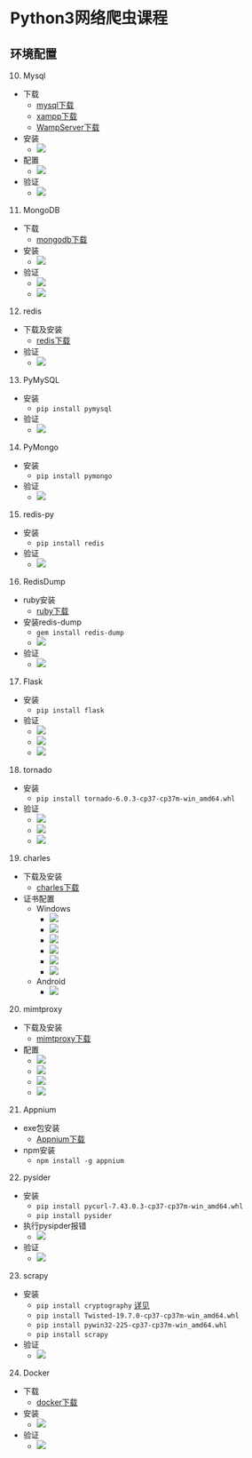# Python3网络爬虫课程
## 环境配置
10. Mysql
  + 下载
      - [mysql下载](https://cdn.mysql.com//Downloads/MySQLInstaller/mysql-installer-community-8.0.17.0.msi)
      - [xampp下载](https://nchc.dl.sourceforge.net/project/xampp/XAMPP%20Windows/7.3.9/xampp-windows-x64-7.3.9-0-VC15-installer.exe)
      - [WampServer下载](https://nchc.dl.sourceforge.net/project/wampserver/WampServer%203/WampServer%203.0.0/wampserver3.1.9_x64.exe)
  + 安装
      - ![](https://raw.githubusercontent.com/mensylisir/PythonWebSpider/master/image/mysql_start.PNG)
  + 配置
      - ![](https://raw.githubusercontent.com/mensylisir/PythonWebSpider/master/image/myql_conf.PNG)
  + 验证
      - ![](https://raw.githubusercontent.com/mensylisir/PythonWebSpider/master/image/mysql_use.PNG)
11. MongoDB
  + 下载
      - [mongodb下载](https://fastdl.mongodb.org/win32/mongodb-win32-x86_64-2012plus-4.2.0-signed.msi)
  + 安装
      - ![](https://raw.githubusercontent.com/mensylisir/PythonWebSpider/master/image/mongo_install.PNG)
  + 验证
      - ![](https://raw.githubusercontent.com/mensylisir/PythonWebSpider/master/image/mongo_start.PNG)
      - ![](https://raw.githubusercontent.com/mensylisir/PythonWebSpider/master/image/mongo_use.PNG)
12. redis
  + 下载及安装
      - [redis下载](https://github-production-release-asset-2e65be.s3.amazonaws.com/3402186/bb1d10fc-3fac-11e6-8dc7-a51af1d6f36f?X-Amz-Algorithm=AWS4-HMAC-SHA256&X-Amz-Credential=AKIAIWNJYAX4CSVEH53A%2F20190928%2Fus-east-1%2Fs3%2Faws4_request&X-Amz-Date=20190928T132324Z&X-Amz-Expires=300&X-Amz-Signature=cf58c295ab8bc720d6eb12920736b319790e55658035ba1d4ab8b58467935f0b&X-Amz-SignedHeaders=host&actor_id=11365685&response-content-disposition=attachment%3B%20filename%3DRedis-x64-3.2.100.msi&response-content-type=application%2Foctet-stream)
  + 验证
      - ![](https://raw.githubusercontent.com/mensylisir/PythonWebSpider/master/image/redis_install_success.PNG)
13. PyMySQL
  + 安装
      - `pip install pymysql`
  + 验证
      - ![](https://raw.githubusercontent.com/mensylisir/PythonWebSpider/master/image/pymysql_success.PNG)
14. PyMongo
  + 安装
      - `pip install pymongo`
  + 验证
      - ![](https://raw.githubusercontent.com/mensylisir/PythonWebSpider/master/image/pymongo_success.PNG)
15. redis-py
  + 安装
      - `pip install redis`
  + 验证
      - ![](https://raw.githubusercontent.com/mensylisir/PythonWebSpider/master/image/redis_success.PNG)
16. RedisDump
  + ruby安装
      - [ruby下载](https://github-production-release-asset-2e65be.s3.amazonaws.com/78153411/f07eb600-d393-11e9-907d-599565a61ecf?X-Amz-Algorithm=AWS4-HMAC-SHA256&X-Amz-Credential=AKIAIWNJYAX4CSVEH53A%2F20190928%2Fus-east-1%2Fs3%2Faws4_request&X-Amz-Date=20190928T072606Z&X-Amz-Expires=300&X-Amz-Signature=cb50e85017bc39)
  + 安装redis-dump
      - `gem install redis-dump`
      - ![](https://raw.githubusercontent.com/mensylisir/PythonWebSpider/master/image/redis-dump_install.PNG)
  + 验证
      - ![](https://raw.githubusercontent.com/mensylisir/PythonWebSpider/master/image/redis_dump_success.PNG)
17. Flask
  + 安装
      - `pip install flask`
  + 验证
      - ![](https://raw.githubusercontent.com/mensylisir/PythonWebSpider/master/image/flask_code.PNG)
      - ![](https://raw.githubusercontent.com/mensylisir/PythonWebSpider/master/image/flask_run.PNG)
      - ![](https://raw.githubusercontent.com/mensylisir/PythonWebSpider/master/image/flask_validate.PNG)
18. tornado
  + 安装
      - `pip install tornado-6.0.3-cp37-cp37m-win_amd64.whl`
  + 验证
      - ![](https://raw.githubusercontent.com/mensylisir/PythonWebSpider/master/image/tornado_code.PNG)
      - ![](https://raw.githubusercontent.com/mensylisir/PythonWebSpider/master/image/tornado_run.PNG)
      - ![](https://raw.githubusercontent.com/mensylisir/PythonWebSpider/master/image/tornado-validate.PNG)
19. charles
  + 下载及安装
      - [charles下载](https://www.charlesproxy.com/assets/release/4.2.8/charles-proxy-4.2.8-win64.msi)
  + 证书配置
      - Windows
        + ![](https://raw.githubusercontent.com/mensylisir/PythonWebSpider/master/image/charles_install_certi1.png)
        + ![](https://raw.githubusercontent.com/mensylisir/PythonWebSpider/master/image/charles_install_certi2.PNG)
        + ![](https://raw.githubusercontent.com/mensylisir/PythonWebSpider/master/image/charles_install_certi3.PNG)
        + ![](https://raw.githubusercontent.com/mensylisir/PythonWebSpider/master/image/charles_install_certi4.PNG)
        + ![](https://raw.githubusercontent.com/mensylisir/PythonWebSpider/master/image/charles_install_certi5PNG.PNG)
        + ![](https://raw.githubusercontent.com/mensylisir/PythonWebSpider/master/image/charles_install_certi6.PNG)
      - Android
        + ![](https://raw.githubusercontent.com/mensylisir/PythonWebSpider/master/image/charles_install_certi7.PNG)
20. mimtproxy
  + 下载及安装
      - [mimtproxy下载](https://snapshots.mitmproxy.org/4.0.4/mitmproxy-4.0.4-windows-installer.exe)
  + 配置
      - ![](https://raw.githubusercontent.com/mensylisir/PythonWebSpider/master/image/mitmproxy_start.PNG)
      - ![](https://raw.githubusercontent.com/mensylisir/PythonWebSpider/master/image/mitmproxy_start2.PNG)
      - ![](https://raw.githubusercontent.com/mensylisir/PythonWebSpider/master/image/mitmproxy_start3.PNG)
      - ![](https://raw.githubusercontent.com/mensylisir/PythonWebSpider/master/image/mitmproxy_start4.PNG)
21. Appnium
  + exe包安装
      - [Appnium下载](https://github.com/appium/appium-desktop/releases/download/v1.13.0/Appium-windows-1.13.0.exe)
  + npm安装
      - `npm install -g appnium`
22. pysider
  + 安装
      - `pip install pycurl‑7.43.0.3‑cp37‑cp37m‑win_amd64.whl`
      - `pip install pysider`
  + 执行pysipder报错
      - ![](https://raw.githubusercontent.com/mensylisir/PythonWebSpider/master/image/pyspider_exception.PNG)
  + 验证
      - ![](https://raw.githubusercontent.com/mensylisir/PythonWebSpider/master/image/pyspider_use.PNG)
23. scrapy
  + 安装
      - `pip install cryptography` [详见](https://cryptography.io/en/latest/installation/)
      - `pip install Twisted-19.7.0-cp37-cp37m-win_amd64.whl`
      - `pip install pywin32-225-cp37-cp37m-win_amd64.whl`
      - `pip install scrapy`
  + 验证
      - ![](https://raw.githubusercontent.com/mensylisir/PythonWebSpider/master/image/scrapy_validate.PNG)
24. Docker
  + 下载
      - [docker下载](https://download.docker.com/win/stable/Docker%20for%20Windows%20Installer.exe)
  + 安装
      - ![](https://raw.githubusercontent.com/mensylisir/PythonWebSpider/master/image/docker_install.PNG)
  + 验证
      - ![](https://raw.githubusercontent.com/mensylisir/PythonWebSpider/master/image/docker_install.PNG)
